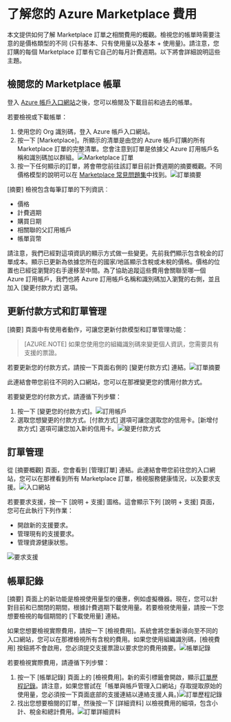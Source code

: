 <properties
	pageTitle="了解您的 Azure Marketplace 費用 | Microsoft Azure"
	description="說明如何了解 Marketplace 訂單的相關費用。"
	services="billing"
	documentationCenter=""
	authors="jiangchen79"
	manager="felixwu"
	editor=""
	tags="billing"
	/>

<tags
	ms.service="billing"
	ms.workload="na"
	ms.tgt_pltfrm="na"
	ms.devlang="na"
	ms.topic="article"
	ms.date="03/07/2016"
	ms.author="cjiang"/>

# 了解您的 Azure Marketplace 費用
本文提供如何了解 Marketplace 訂單之相關費用的概觀。檢視您的帳單時需要注意的是價格類型的不同 (只有基本、只有使用量以及基本 + 使用量)。請注意，您訂購的每個 Marketplace 訂單有它自己的每月計費週期。以下將會詳細說明這些主題。

## 檢閱您的 Marketplace 帳單
登入 [Azure 帳戶入口網站](https://account.windowsazure.com/subscriptions/)之後，您可以檢閱及下載目前和過去的帳單。

若要檢視或下載帳單：

1. 使用您的 Org 識別碼，登入 Azure 帳戶入口網站。
2. 按一下 [Marketplace]。所顯示的清單是由您的 Azure 帳戶訂購的所有 Marketplace 訂單的完整清單。您會注意到訂單是依據父 Azure 訂用帳戶名稱和識別碼加以群組。![Marketplace 訂單](./media/billing-understand-your-azure-marketplace-charges/marketplace-orders.png)
3. 按一下任何顯示的訂單，將會帶您前往該訂單目前計費週期的摘要概觀。不同價格模型的說明可以在 [Marketplace 常見問題集](https://azure.microsoft.com/marketplace/faq/)中找到。![訂單摘要](./media/billing-understand-your-azure-marketplace-charges/order-summary.png)

[摘要] 檢視包含每筆訂單的下列資訊︰
- 價格
- 計費週期
- 購買日期
- 相關聯的父訂用帳戶
- 帳單貨幣

請注意，我們已經對這項資訊的顯示方式做一些變更。先前我們顯示包含稅金的訂單成本。顯示已更新為依據您所在的國家/地區顯示含稅或未稅的價格。價格的位置也已經從瀏覽的右手邊移至中間。為了協助追蹤這些費用會關聯至哪一個 Azure 訂用帳戶，我們也將 Azure 訂用帳戶名稱和識別碼加入瀏覽的右側，並且加入 [變更付款方式] 選項。

## 更新付款方式和訂單管理
[摘要] 頁面中有使用者動作，可讓您更新付款模型和訂單管理功能：

> [AZURE.NOTE] 如果您使用您的組織識別碼來變更個人資訊，您需要具有支援的票證。

若要更新您的付款方式，請按一下頁面右側的 [變更付款方式] 連結。![訂單摘要](./media/billing-understand-your-azure-marketplace-charges/order-summary.png)

此連結會帶您前往不同的入口網站，您可以在那裡變更您的慣用付款方式。

若要變更您的付款方式，請遵循下列步驟：

1. 按一下 [變更您的付款方式]。![訂用帳戶](./media/billing-understand-your-azure-marketplace-charges/subscriptions.jpg)
2. 選取您想變更的付款方式。[付款方式] 選項可讓您選取您的信用卡。[新增付款方式] 選項可讓您加入新的信用卡。![變更付款方式](./media/billing-understand-your-azure-marketplace-charges/change-payment-method.jpg)

## 訂單管理
從 [摘要概觀] 頁面，您會看到 [管理訂單] 連結。此連結會帶您前往您的入口網站，您可以在那裡看到所有 Marketplace 訂單，檢視服務健康情況，以及要求支援。![入口網站](./media/billing-understand-your-azure-marketplace-charges/portal.jpg)

若要要求支援，按一下 [說明 + 支援] 圖格。這會顯示下列 [說明 + 支援] 頁面，您可在此執行下列作業：
- 開啟新的支援要求。
- 管理現有的支援要求。
- 管理資源健康狀態。

![要求支援](./media/billing-understand-your-azure-marketplace-charges/request-support.jpg)

## 帳單記錄
[摘要] 頁面上的新功能是檢視使用量型的優惠，例如虛擬機器。現在，您可以針對目前和已關閉的期間，根據計費週期下載使用量。若要檢視使用量，請按一下您想要檢視的每個期間的 [下載使用量] 連結。

如果您想要檢視實際費用，請按一下 [檢視費用]。系統會將您重新導向至不同的入口網站，您可以在那裡檢視所有含稅的費用。如果您使用組織識別碼，[檢視費用] 按鈕將不會啟用，您必須提交支援票證以要求您的費用摘要。![帳單記錄](./media/billing-understand-your-azure-marketplace-charges/billing-history.png)

若要檢視實際費用，請遵循下列步驟：

1. 按一下 [帳單記錄] 頁面上的 [檢視費用]。新的索引標籤會開啟，顯示[訂單歷程記錄](https://account.microsoft.com/billing/orders#/)。請注意，如果您嘗試在「帳單與帳戶管理入口網站」存取提取原始的使用量，您必須按一下頁面底部的支援連結以連絡支援人員。)![訂單歷程記錄](./media/billing-understand-your-azure-marketplace-charges/order-history.jpg)
2. 找出您想要檢閱的訂單，然後按一下 [詳細資料] 以檢視費用的細項，包含小計、稅金和總計費用。![訂單詳細資料](./media/billing-understand-your-azure-marketplace-charges/order-details.jpg)

<!---HONumber=AcomDC_0309_2016-->
